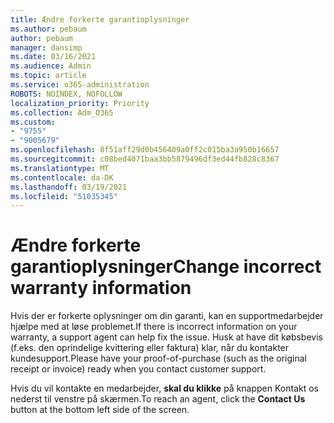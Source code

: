 ```yaml
---
title: Ændre forkerte garantioplysninger
ms.author: pebaum
author: pebaum
manager: dansimp
ms.date: 03/16/2021
ms.audience: Admin
ms.topic: article
ms.service: o365-administration
ROBOTS: NOINDEX, NOFOLLOW
localization_priority: Priority
ms.collection: Adm_O365
ms.custom:
- "9755"
- "9005679"
ms.openlocfilehash: 8f51aff29d0b456409a0ff2c015ba3a950b16657
ms.sourcegitcommit: c08bed4071baa3bb5879496df3ed44fb828c8367
ms.translationtype: MT
ms.contentlocale: da-DK
ms.lasthandoff: 03/19/2021
ms.locfileid: "51035345"
---
```

# <a name="change-incorrect-warranty-information"></a><span data-ttu-id="be635-102">Ændre forkerte garantioplysninger</span><span class="sxs-lookup"><span data-stu-id="be635-102">Change incorrect warranty information</span></span>

<span data-ttu-id="be635-103">Hvis der er forkerte oplysninger om din garanti, kan en supportmedarbejder hjælpe med at løse problemet.</span><span class="sxs-lookup"><span data-stu-id="be635-103">If there is incorrect information on your warranty, a support agent can help fix the issue.</span></span> <span data-ttu-id="be635-104">Husk at have dit købsbevis (f.eks. den oprindelige kvittering eller faktura) klar, når du kontakter kundesupport.</span><span class="sxs-lookup"><span data-stu-id="be635-104">Please have your proof-of-purchase (such as the original receipt or invoice) ready when you contact customer support.</span></span>

<span data-ttu-id="be635-105">Hvis du vil kontakte en medarbejder, **skal du klikke** på knappen Kontakt os nederst til venstre på skærmen.</span><span class="sxs-lookup"><span data-stu-id="be635-105">To reach an agent, click the **Contact Us** button at the bottom left side of the screen.</span></span>